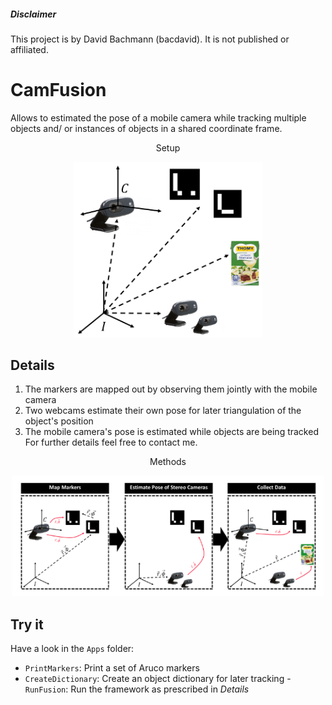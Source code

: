 ##### Disclaimer
This project is by David Bachmann (bacdavid). It is not published or affiliated.

# CamFusion
Allows to estimated the pose of a mobile camera while tracking multiple objects and/ or instances of objects in a shared coordinate frame.  
<div align="center">
	<p>Setup</p>
	<img src=img/Setup.png width="300" />
</div>

## Details

1. The markers are mapped out by observing them jointly with the mobile camera
2. Two webcams estimate their own pose for later triangulation of the object's position
3. The mobile camera's pose is estimated while objects are being tracked
For further details feel free to contact me. 

<div align="center">
	<p>Methods</p>
	<img src=img/Methods.png width="500" />
</div>



## Try it
Have a look in the `Apps` folder:
- `PrintMarkers`: Print a set of Aruco markers
- `CreateDictionary`: Create an object dictionary for later tracking
-`RunFusion`: Run the framework as prescribed in *Details*